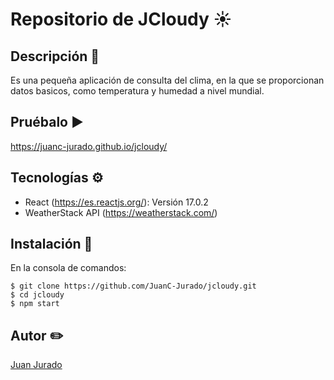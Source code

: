 # Repositorio de JCloudy ☀️

## Descripción 📃
Es una pequeña aplicación de consulta del clima, en la que se proporcionan datos basicos, como temperatura y humedad a nivel mundial.

## Pruébalo ▶️
https://juanc-jurado.github.io/jcloudy/

## Tecnologías ⚙️
* React (https://es.reactjs.org/): Versión 17.0.2
* WeatherStack API (https://weatherstack.com/)

## Instalación 📁
En la consola de comandos:
```
$ git clone https://github.com/JuanC-Jurado/jcloudy.git
$ cd jcloudy
$ npm start
```

## Autor ✏️
<a href="https://github.com/JuanC-Jurado">Juan Jurado</a> 